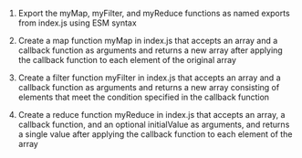 1. Export the myMap, myFilter, and myReduce functions as named exports from index.js using ESM syntax

2. Create a map function myMap in index.js that accepts an array and a callback function as arguments and returns a new array after applying the callback function to each element of the original array

3. Create a filter function myFilter in index.js that accepts an array and a callback function as arguments and returns a new array consisting of elements that meet the condition specified in the callback function

4. Create a reduce function myReduce in index.js that accepts an array, a callback function, and an optional initialValue as arguments, and returns a single value after applying the callback function to each element of the array